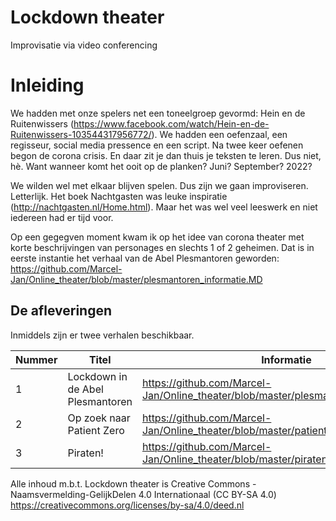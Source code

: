 # Lockdown theater
Improvisatie via video conferencing

# Inleiding
We hadden met onze spelers net een toneelgroep gevormd: Hein en de Ruitenwissers (https://www.facebook.com/watch/Hein-en-de-Ruitenwissers-103544317956772/). We hadden een oefenzaal, een regisseur, social media pressence en een script. Na twee keer oefenen begon de corona crisis. En daar zit je dan thuis je teksten te leren. Dus niet, hè. Want wanneer komt het ooit op de planken? Juni? September? 2022?

We wilden wel met elkaar blijven spelen. Dus zijn we gaan improviseren. Letterlijk. Het boek Nachtgasten was leuke inspiratie (http://nachtgasten.nl/Home.html). Maar het was wel veel leeswerk en niet iedereen had er tijd voor.

Op een gegegven moment kwam ik op het idee van corona theater met korte beschrijvingen van personages en slechts 1 of 2 geheimen. Dat is in eerste instantie het verhaal van de Abel Plesmantoren geworden:
https://github.com/Marcel-Jan/Online_theater/blob/master/plesmantoren_informatie.MD


## De afleveringen
Inmiddels zijn er twee verhalen beschikbaar.

Nummer | Titel | Informatie | Geheimen
------ | ----- | ---------- | ---------
1 | Lockdown in de Abel Plesmantoren | https://github.com/Marcel-Jan/Online_theater/blob/master/plesmantoren_informatie.MD | https://github.com/Marcel-Jan/Online_theater/blob/master/plesmantoren_geheimen.MD
2 | Op zoek naar Patient Zero | https://github.com/Marcel-Jan/Online_theater/blob/master/patientzero_informatie.MD | work in progress
3 | Piraten! | https://github.com/Marcel-Jan/Online_theater/blob/master/piraten_informatie.MD | https://github.com/Marcel-Jan/Online_theater/blob/master/piraten_geheimen.MD


Alle inhoud m.b.t. Lockdown theater is Creative Commons - Naamsvermelding-GelijkDelen 4.0 Internationaal (CC BY-SA 4.0) https://creativecommons.org/licenses/by-sa/4.0/deed.nl

